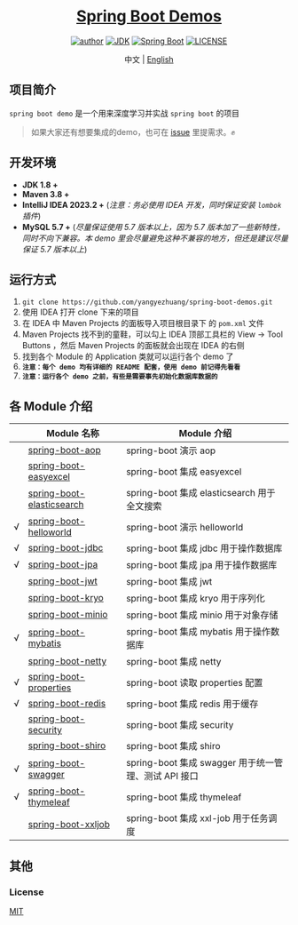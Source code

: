 <h1 align="center"><a href="https://github.com/yangyezhuang" target="_blank">Spring Boot Demos</a></h1>
<p align="center">
  <a href="https://xkcoding.com"><img alt="author" src="https://img.shields.io/badge/author-Yang Yezhuang-blue.svg"/></a>
  <a href="https://www.oracle.com/technetwork/java/javase/downloads/index.html"><img alt="JDK" src="https://img.shields.io/badge/JDK-1.8.0_162-orange.svg"/></a>
  <a href="https://docs.spring.io/spring-boot/docs/2.7.14.RELEASE/reference/html/"><img alt="Spring Boot" src="https://img.shields.io/badge/Spring Boot-2.7.14-brightgreen.svg"/></a>
  <a href="https://github.com/xkcoding/spring-boot-demo/blob/master/LICENSE"><img alt="LICENSE" src="https://img.shields.io/github/license/xkcoding/spring-boot-demo.svg"/></a>
</p>

<p align="center">
  <span>中文 | <a href="./README.en.md">English</a></span>
</p>

## 项目简介

`spring boot demo` 是一个用来深度学习并实战 `spring boot` 的项目

> 如果大家还有想要集成的demo，也可在 [issue](https://github.com/yangyezhuang/spring-boot-demos/issues/new) 里提需求。✊


## 开发环境

- **JDK 1.8 +**
- **Maven 3.8 +**
- **IntelliJ IDEA 2023.2 +** (*注意：务必使用 IDEA 开发，同时保证安装 `lombok` 插件*)
- **MySQL 5.7 +** (*尽量保证使用 5.7 版本以上，因为 5.7 版本加了一些新特性，同时不向下兼容。本 demo 里会尽量避免这种不兼容的地方，但还是建议尽量保证 5.7 版本以上*)

## 运行方式


1. `git clone https://github.com/yangyezhuang/spring-boot-demos.git`
2. 使用 IDEA 打开 clone 下来的项目
3. 在 IDEA 中 Maven Projects 的面板导入项目根目录下 的 `pom.xml` 文件
4. Maven Projects 找不到的童鞋，可以勾上 IDEA 顶部工具栏的 View -> Tool Buttons ，然后 Maven Projects 的面板就会出现在 IDEA 的右侧
5. 找到各个 Module 的 Application 类就可以运行各个 demo 了
6. **`注意：每个 demo 均有详细的 README 配套，使用 demo 前记得先看看`**
7. **`注意：运行各个 demo 之前，有些是需要事先初始化数据库数据的`**


## 各 Module 介绍

|                                     | Module 名称                                                | Module 介绍                               |
|-------------------------------------|----------------------------------------------------------|-----------------------------------------|
|   | [spring-boot-aop](./spring-boot-aop)                     | spring-boot 演示 aop                      |
|   | [spring-boot-easyexcel](./spring-boot-easyexcel)         | spring-boot 集成 easyexcel                |
|   | [spring-boot-elasticsearch](./spring-boot-elasticsearch) | spring-boot 集成 elasticsearch 用于全文搜索     |
| √ | [spring-boot-helloworld](./spring-boot-helloworld)       | spring-boot 演示 helloworld               |
| √ | [spring-boot-jdbc](./spring-boot-jdbc)                   | spring-boot 集成 jdbc 用于操作数据库             |
| √ | [spring-boot-jpa](./spring-boot-jpa)                     | spring-boot 集成 jpa 用于操作数据库              |
|   | [spring-boot-jwt](./spring-boot-jwt)                     | spring-boot 集成 jwt                      |
|   | [spring-boot-kryo](./spring-boot-kryo)                   | spring-boot 集成 kryo 用于序列化               |
|   | [spring-boot-minio](./spring-boot-minio)                 | spring-boot 集成 minio 用于对象存储             |
| √ | [spring-boot-mybatis](./spring-boot-mybatis)             | spring-boot 集成 mybatis 用于操作数据库          |
|   | [spring-boot-netty](./spring-boot-netty)                 | spring-boot 集成 netty                    |
| √ | [spring-boot-properties](./spring-boot-properties)       | spring-boot 读取 properties 配置            |
| √ | [spring-boot-redis](./spring-boot-redis)                 | spring-boot 集成 redis 用于缓存               |
|   | [spring-boot-security](./spring-boot-security)           | spring-boot 集成 security                 |
|   | [spring-boot-shiro](./spring-boot-shiro)                 | spring-boot 集成 shiro                    |
| √ | [spring-boot-swagger](./spring-boot-swagger)             | spring-boot 集成 swagger 用于统一管理、测试 API 接口 |
| √ | [spring-boot-thymeleaf](./spring-boot-thymeleaf)         | spring-boot 集成 thymeleaf                |
|   | [spring-boot-xxljob](./spring-boot-xxljob)            | spring-boot 集成 xxl-job 用于任务调度           |

## 其他

### License

[MIT](http://opensource.org/licenses/MIT)

